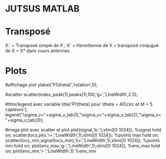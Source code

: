 # JUTSUS MATLAB

# Transposé
X.' = Transposé simple de X ;
X' = Hermitienne de X = transposé conjugué de X = X* dans cours antennes

# Plots

#affichage plot
ylabel('P(\theta)','rotation',0); 

#scatter
scatter(index_peak(1),peaks(1),100,'g+','LineWidth',2.5);

#titre/legend avec variable
title('P(\theta) pour \theta = 40\circ et M = 5 capteurs');
legend("\sigma_v="+sigma_v_tab(1),"\sigma_v="+sigma_v_tab(2),"\sigma_v="+sigma_v_tab(3));

#mega plot avec scatter et plot
plot(signal,'b-');xlim([0 1024]); %signal
hold on;
scatter(locs,pks,'r+','LineWidth',1);xlim([0 1024]); %points max
hold on;
scatter(locs_min,signal(locs_min),'k+','LineWidth',1);xlim([0 1024]); %points min
hold on;
plot(env_max,'g-','LineWidth',1);xlim([0 1024]); %env_max
hold on;
plot(env_min,'r-','LineWidth',1) %env_min


